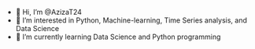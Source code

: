 - 👋 Hi, I’m @AzizaT24
- 👀 I’m interested in Python, Machine-learning, Time Series analysis, and Data Science
- 🌱 I’m currently learning Data Science and Python programming


